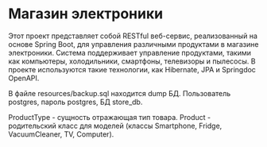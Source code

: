 # Магазин электроники

Этот проект представляет собой RESTful веб-сервис, реализованный на основе Spring Boot, для управления различными продуктами в магазине электроники. Система поддерживает управление продуктами, такими как компьютеры, холодильники, смартфоны, телевизоры и пылесосы. В проекте используются такие технологии, как Hibernate, JPA и Springdoc OpenAPI.

В файле resources/backup.sql находится dump БД.
Пользователь postgres, пароль postgres, БД store_db.

ProductType - сущность отражающая тип товара.
Product - родительский класс для моделей (классы Smartphone, Fridge, VacuumCleaner, TV, Computer).